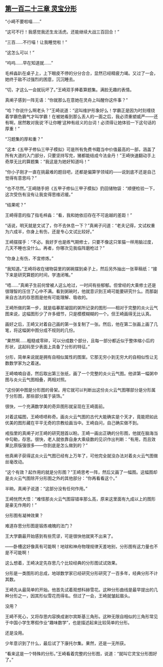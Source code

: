## [第一百二十三章 灵宝分形](https://www.xxbiquge.com/11_11207/5463546.html)


  “小崎不要啦喵……”

  “这可不行！我感觉我还生龙活虎。还能继续大战三百回合！”

  “三百……不行喵！让我睡觉啦！”

  “这怎么可以！”

  “呜呜……早在知道就……”

  毛梓淼趴在桌子上，上下眼皮不停的分分合合，显然已经精疲力竭。又过了一会，她终于敌不过强烈的困意，沉沉睡去。

  “切，才这么一会就玩坏了。”王崎双手捧着算题集。满脸无趣的表情。

  真阐子感到一阵无语：“你就那么在意她在灵舟上叫醒你这件事？”

  “哈？你说什么啊老头？”王崎说道：“这叫维护形象好么！学霸正是因为时刻缠绕着学霸色霸气才叫学霸！在被她看到那么丢人的一面之后，我必须重塑威严——还有啊，居然敢对我说‘不让你睡’这种有歧义的台词！必须得让她体验一下这句话的厚重！”

  “习题集的厚和重？”

  “这本《五甲子修仙三甲子模拟》可是所有免费书籍当中价值最高的一部，涵盖了所有大道的入门部分，只要坚持写完，猪都能结成今法金丹！”王崎快速翻动手上奇厚无比的算题集：“我这是为她好知道吗！”

  “你小子刚才一直在挑最难的题目吧，还都是偏算学领域的——说到底不还是自己觉得有意思吗？”

  “也不尽然。”王崎随手把《五甲子修仙三甲子模拟》扔回储物袋：“顺便检验一下，这次受伤有没有让我变得思维迟缓。”

  “结果呢？”

  王崎得意的指了指毛梓淼：“看，我和她依旧存在不可逾越的差距！”

  “话说，明天就是文试了，你不去休息一下？”真阐子问道：“老夫记得，文试权重为六成半，你身上有伤，还是专心文试比较好。”

  王崎摆摆手：“不必。我好歹也是练气期修士，只要不像这只笨猫一样用脑过度，几天不睡也没什么。再者，你哪次见我临阵磨枪过？”

  “你身上有伤，不宜修炼。”

  “我知道。”王崎将收在储物袋里的粥碗摆到桌子上，然后另外抽出一张草稿纸：“接下来是研究算题的时间，学渣闭嘴。”

  “唔……”真阐子生前何曾被人这么呛过，一时间有些郁郁。但曾经的大乘修士还是很理智的压住了心中不满。看到粥碗时，他就意识到王崎可能要研究什么。而那副来自古法的存思图是他有可能理解、吸收的。

  王崎所做的第一步，就是临摹那凝固的粥所记录的图形——相对于完整的炎火云气图来说，这幅图形少了许多细节，只是模模糊糊的一个。但王崎画得无比认真。

  画好之后，王崎又对着自己画的第一张复制了一张。然后，他在第二张画上画了几笔，将这幅粥中图分成不规则的几份。

  “果然啊……粗糙或零碎，可以分成数个部分，且每一部分都近似于整体缩小后的形状，这起码至少表面上具备了分形的特征。”

  分形，简单来说就是拥有自相似属性的图案。它那无穷小到无穷大的自相似性让无数数学家为之着迷。

  王崎喃喃自语，然后取出第三张纸，画了一个完整的炎火云气图。他讲第一幅粥中图与炎火云气图相叠，两相对照。

  “这份粥中图是分形图的骨架。用它就可以判断出这份炎火云气图哪部分是分形属于分形图，那些部分属于装饰。”

  很快，一个充满数学美的奇异图形就呈现在王崎面前。

  对着这幅图，王崎啧啧称奇。画炎火云气图的古代大能确实是个天才，竟能把如此优美的图形藏在平平无奇的宗教绘画当中。王崎自问，自己确实做不到。

  戒指里的真阐子对王崎的研究翘首以盼。王崎一画出正确的分形图，他就在脑海当中勾勒，存思。很快，老人就依靠自身大乘级数的见识作出判断：“有用，而且效果比原版强很多——你到底是怎么做到的？”

  他真阐子获得这炎火云气图已经有上万年了，可他完全就没办法对着炎火云气图做丝毫改动。

  “这个有效？起作用的就是分形图？”王崎思考一阵，然后又画了一幅图。这幅图却是炎火云气图除开分形图之外的其他部分：“你再看看这个。”

  半晌，真阐子说道：“这部分没有任何作用。”

  王崎恍然大悟：“难怪那炎火云气图容错率那么高，原来这里面有九成以上的图形是豪无作用的！”

  分形图有凝神效果？

  难道存思分形图是锻炼魂魄的法门？

  王大学霸最开始感到有些荒谬，可是很快他就笑不出来了。

  ——卧槽这好像真有可能啊！地球和神舟物理规律天差地别，分形图有这力量也不是不可能啊！

  这么想着，王崎决定先存思几个比较经典的分形图试试效果。

  分形是一类图形的总成，地球数学家已经研究分形研究了一百多年，经典分形不计其数。

  王崎先从最简单的开始。他首先试着观想科赫雪花。这种分形曲线是最早提出的几种分形之一，因其形似雪花而得名。但过了一会，王崎就皱起眉头。

  没用？

  王崎不死心，又将存思内容换成谢尔宾斯基三角形。这种无限自相似的三角形常见于中国小学生寒假作业“趣味数学”，也是描述起来比较简单的分形。

  还是没用。

  少年意识到了什么，最后试了下康托尔集。果然，还是一无所获。

  “看来这是一个特殊的分形。”王崎看着完整的分形图，说道：“就叫它灵宝分形图好了。”
